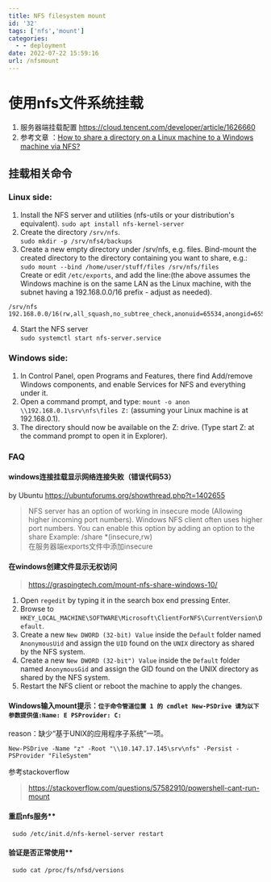 ```yaml
---
title: NFS filesystem mount 
id: '32'
tags: ['nfs','mount']
categories:
  - - deployment
date: 2022-07-22 15:59:16
url: /nfsmount
---
```


# 使用nfs文件系统挂载
1. 服务器端挂载配置  https://cloud.tencent.com/developer/article/1626660  
2. 参考文章    ：[How to share a directory on a Linux machine to a Windows machine via NFS?](https://superuser.com/questions/1363062/how-to-share-a-directory-on-a-linux-machine-to-a-windows-machine-via-nfs)
## 挂载相关命令

### Linux side:

1. Install the NFS server and utilities (nfs-utils or your distribution's equivalent).  `sudo apt install nfs-kernel-server`
2. Create the directory `/srv/nfs`.  
`sudo mkdir -p /srv/nfs4/backups`
3. Create a new empty directory under /srv/nfs, e.g. files.
Bind-mount the created directory to the directory containing you want to share, e.g.:  
`sudo mount --bind /home/user/stuff/files /srv/nfs/files`  
Create or edit `/etc/exports`, and add the line:(the above assumes the Windows machine is on the same LAN as the Linux machine, with the subnet having a 192.168.0.0/16 prefix - adjust as needed).
``` 
/srv/nfs 192.168.0.0/16(rw,all_squash,no_subtree_check,anonuid=65534,anongid=65534)
``` 
4. Start the NFS server  
`sudo systemctl start nfs-server.service`

### Windows side:

1. In Control Panel, open Programs and Features, there find Add/remove Windows components, and enable Services for NFS and everything under it.
2. Open a command prompt, and type:
`mount -o anon \\192.168.0.1\srv\nfs\files Z:`
(assuming your Linux machine is at 192.168.0.1).
3. The directory should now be available on the Z: drive. (Type start Z: at the command prompt to open it in Explorer).

### FAQ

#### windows连接挂载显示网络连接失败（错误代码53）
by Ubuntu https://ubuntuforums.org/showthread.php?t=1402655
>NFS server has an option of working in insecure mode (Allowing higher incoming port numbers). Windows NFS client often uses higher port numbers. You can enable this option by adding an option to the share
>Example: /share *(insecure,rw)  
在服务器端exports文件中添加insecure
#### 在windows创建文件显示无权访问
> https://graspingtech.com/mount-nfs-share-windows-10/
1. Open `regedit` by typing it in the search box end pressing Enter.
2. Browse to `HKEY_LOCAL_MACHINE\SOFTWARE\Microsoft\ClientForNFS\CurrentVersion\Default`.
3. Create a new `New DWORD (32-bit) Value` inside the `Default` folder named `AnonymousUid` and assign the `UID` found on the `UNIX` directory as shared by the NFS system.
4. Create a new `New DWORD (32-bit") Value` inside the `Default` folder named `AnonymousGid` and assign the GID found on the UNIX directory as shared by the NFS system.
5. Restart the NFS client or reboot the machine to apply the changes.

#### Windows输入mount提示：`位于命令管道位置 1 的 cmdlet New-PSDrive 请为以下参数提供值:Name: E PSProvider: C:`
reason：缺少“基于UNIX的应用程序子系统”一项。  
```
New-PSDrive -Name "z" -Root "\\10.147.17.145\srv\nfs" -Persist -PSProvider "FileSystem"
```
参考stackoverflow
> https://stackoverflow.com/questions/57582910/powershell-cant-run-mount
#### 重启nfs服务**  
` sudo /etc/init.d/nfs-kernel-server restart`
#### 验证是否正常使用**  
` sudo cat /proc/fs/nfsd/versions`